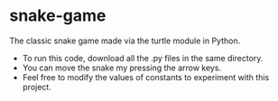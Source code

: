 # snake-game
The classic snake game made via the turtle module in Python.
* To run this code, download all the .py files in the same directory.
* You can move the snake my pressing the arrow keys.
* Feel free to modify the values of constants to experiment with this project.
